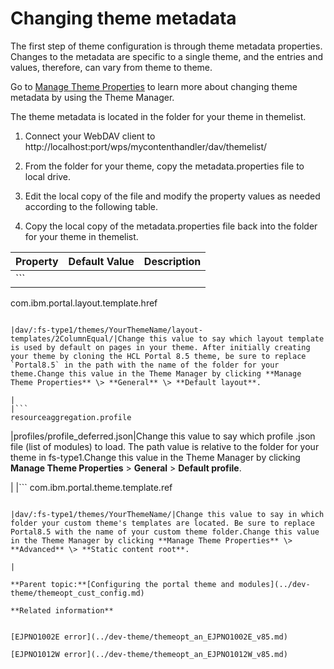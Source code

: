 # Changing theme metadata

The first step of theme configuration is through theme metadata properties. Changes to the metadata are specific to a single theme, and the entries and values, therefore, can vary from theme to theme.

Go to [Manage Theme Properties](themeopt_themedev_etp.md#) to learn more about changing theme metadata by using the Theme Manager.

The theme metadata is located in the folder for your theme in themelist.

1.  Connect your WebDAV client to http://localhost:port/wps/mycontenthandler/dav/themelist/

2.  From the folder for your theme, copy the metadata.properties file to local drive.

3.  Edit the local copy of the file and modify the property values as needed according to the following table.

4.  Copy the local copy of the metadata.properties file back into the folder for your theme in themelist.


|Property|Default Value|Description|
|--------|-------------|-----------|
|```
com.ibm.portal.layout.template.href
```

|dav/:fs-type1/themes/YourThemeName/layout-templates/2ColumnEqual/|Change this value to say which layout template is used by default on pages in your theme. After initially creating your theme by cloning the HCL Portal 8.5 theme, be sure to replace `Portal8.5` in the path with the name of the folder for your theme.Change this value in the Theme Manager by clicking **Manage Theme Properties** \> **General** \> **Default layout**.

|
|```
resourceaggregation.profile
```

|profiles/profile\_deferred.json|Change this value to say which profile .json file \(list of modules\) to load. The path value is relative to the folder for your theme in fs-type1.Change this value in the Theme Manager by clicking **Manage Theme Properties** \> **General** \> **Default profile**.

|
|```
com.ibm.portal.theme.template.ref
```

|dav/:fs-type1/themes/YourThemeName/|Change this value to say in which folder your custom theme's templates are located. Be sure to replace Portal8.5 with the name of your custom theme folder.Change this value in the Theme Manager by clicking **Manage Theme Properties** \> **Advanced** \> **Static content root**.

|

**Parent topic:**[Configuring the portal theme and modules](../dev-theme/themeopt_cust_config.md)

**Related information**  


[EJPNO1002E error](../dev-theme/themeopt_an_EJPNO1002E_v85.md)

[EJPNO1012W error](../dev-theme/themeopt_an_EJPNO1012W_v85.md)


